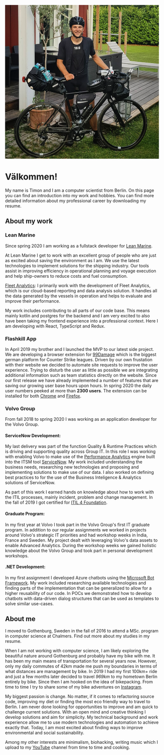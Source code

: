 <img class="profile-picture" src="../assets/img/home-profile-picture-square.png"/>

# Välkommen!

My name is Timon and I am a computer scientist from Berlin.
On this page you can find an introduction into my work and hobbies.
You can find more detailed information about my professional career by downloading my resume.

## About my work

### Lean Marine

Since spring 2020 I am working as a fullstack developer for [Lean Marine](https://leanmarine.com/).

At Lean Marine I get to work with an excellent group of people who are just as excited about saving the environment as I am.
We use the latest technologies to implement solutions for the shipping industry.
Our tools assist in improving efficiency in operational planning and voyage execution and help ship-owners to reduce costs and fuel consumption.

[Fleet Analytics](https://leanmarine.com/fleet-analytics/):
I primarily work with the development of Fleet Analytics, which is our cloud-based reporting and data analysis solution.
It handles all the data generated by the vessels in operation and helps to evaluate and improve their performance.

My work includes contributing to all parts of our code base.
This means mainly kotlin and postgres for the backend and I am very excited to also have been taking my frontend experience into a professional context.
Here I am developing with React, TypeScript and Redux.

### Flashkill App

In April 2019 my brother and I launched the MVP to our latest side project.
We are developing a browser extension for [99Damage](https://csgo.99damage.de/de/start) which is the biggest german platform for Counter Strike leagues.
Driven by our own frustation with their website we decided to automate site requests to improve the user experience.
Trying to disturb the user as little as possible we are integrating additional information such as team statistics directly on the website.
Since our first release we have already implemented a number of features that are saving our growing user base hours upon hours.
In spring 2020 the daily user numbers peeked at more than <b>2300 users</b>.
The extension can be installed for both [Chrome](https://chrome.google.com/webstore/detail/haodokcagfamodepjecmfemicdkdcekk/publish-accepted?authuser=1&hl=en)
and [Firefox](https://addons.mozilla.org/en-US/firefox/addon/flashkill/).

### Volvo Group

From fall 2018 to spring 2020 I was working as an application developer for the Volvo Group.

#### ServiceNow Development:
My last delivery was part of the function Quality & Runtime Practices which is driving and supporting quality across Group IT.
In this role I was working with enabling Volvo to make use of the
[Performance Analytics](https://docs.servicenow.com/bundle/newyork-performance-analytics-and-reporting/page/use/performance-analytics/reference/r_PALandingPage.html?cshalt=yes)
engine built into the ITSM tool [ServiceNow](https://www.servicenow.com/).
My work included understanding the business needs, researching new technologies and proposing and implementing solutions to make use of our data.
I also worked on defining best practices to for the use of the Business Inteligence & Analytics solutions of ServiceNow.

As part of this work I earned hands on knowledge about how to work with the ITIL processes, mainly incident, problem and change management.
In the fall of 2019 I got certified for [ITIL 4 Foundation](https://www.axelos.com/certifications/itil-certifications/itil-foundation).

#### Graduate Program:
In my first year at Volvo I took part in the Volvo Group's first IT graduate program.
In addition to our regular assignments we worked in projects around Volvo's strategic IT priorities and had workshop weeks in India, France and Sweden.
My project dealt with leveraging Volvo's data assets to enable Advanced Analytics.
During the workshop weeks we gained holistic knowledge about the Volvo Group and took part in personal development workshops.

#### .NET Development:
In my first assignment I developed Azure chatbots using the [Microsoft Bot Framework](https://dev.botframework.com/).
My work included researching available technologies and finding parts of the implementation that can be generalized to allow for a higher reusability of our code.
In POCs we demonstrated how to develop chatbots with data-driven dialog structures that can be used as templates to solve similar use-cases.

## About me

I moved to Gothenburg, Sweden in the fall of 2016 to attend a MSc. program in computer science at Chalmers.
Find out more about my studies in my resume.

When I am not working with computer science, I am likely exploring the beautiful nature around Gothenburg
and probably have my bike with me.
It has been my main means of transportation for several years now.
However, only my daily commutes of 42km made me push my boundaries in terms of what distances are management by bike.
In 2019 I had my first 100km+ ride and just a few months later decided to travel *969km* to my hometown Berlin entirely by bike.
Since then I am hooked on the idea of bikepacking. From time to time I try to share some of my bike adventures on [Instagram](https://www.instagram.com/timon.ruotsalainen/).

My biggest passion is change.
No matter, if it comes to refactoring source code, improving my diet or finding the most eco friendly way to travel to Berlin.
I am never done looking for opportunities to improve and am quick to challenge current solutions.
With an open mind and creative thinking I develop solutions and aim for simplicity.
My technical background and work experience allow me to use modern technologies and automation to achieve exactly that.
Today, I am most excited about finding ways to improve environmental and social sustainability.

Among my other interests are minimalism, biohacking, writing music which I upload to my [YouTube](https://www.youtube.com/channel/UCp5zwA-JgwGzmgHOeeP1h4g?view_as=subscriber) channel from time to time and cooking. 